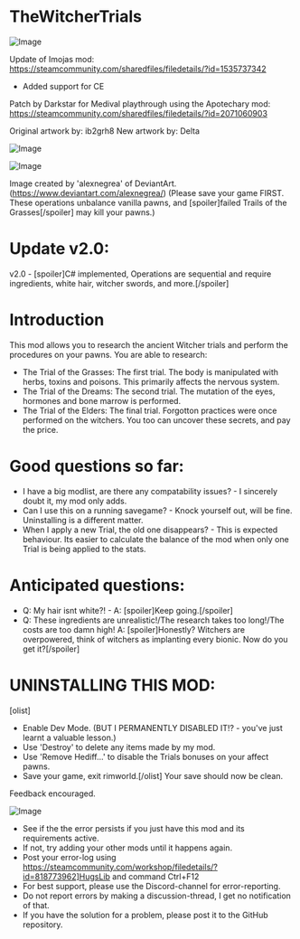# TheWitcherTrials

![Image](https://i.imgur.com/buuPQel.png)

Update of Imojas mod:
https://steamcommunity.com/sharedfiles/filedetails/?id=1535737342

- Added support for CE

Patch by Darkstar for Medival playthrough using the Apotechary mod:
https://steamcommunity.com/sharedfiles/filedetails/?id=2071060903

Original artwork by: ib2grh8
New artwork by: Delta

![Image](https://i.imgur.com/pufA0kM.png)

	
![Image](https://i.imgur.com/Z4GOv8H.png)

Image created by 'alexnegrea' of DeviantArt. (https://www.deviantart.com/alexnegrea/)
(Please save your game FIRST. These operations unbalance vanilla pawns, and [spoiler]failed Trails of the Grasses[/spoiler] may kill your pawns.)

# Update v2.0:

v2.0 - [spoiler]C# implemented, Operations are sequential and require ingredients, white hair, witcher swords, and more.[/spoiler]


# Introduction
	
This mod allows you to research the ancient Witcher trials and perform the procedures on your pawns. You are able to research:

-  The Trial of the Grasses: The first trial. The body is manipulated with herbs, toxins and poisons. This primarily affects the nervous system.
-  The Trial of the Dreams: The second trial. The mutation of the eyes, hormones and bone marrow is performed.
-  The Trial of the Elders: The final trial. Forgotton practices were once performed on the witchers. You too can uncover these secrets, and pay the price.



# Good questions so far:


- I have a big modlist, are there any compatability issues? - I sincerely doubt it, my mod only adds.
- Can I use this on a running savegame? - Knock yourself out, will be fine. Uninstalling is a different matter. 
- When I apply a new Trial, the old one disappears? - This is expected behaviour. Its easier to calculate the balance of the mod when only one Trial is being applied to the stats.



# Anticipated questions:


- Q: My hair isnt white?! - 
	A: [spoiler]Keep going.[/spoiler]
- Q: These ingredients are unrealistic!/The research takes too long!/The costs are too damn high!
	A: [spoiler]Honestly? Witchers are overpowered, think of witchers as implanting every bionic. Now do you get it?[/spoiler]



# UNINSTALLING THIS MOD:
[olist]
-  Enable Dev Mode. (BUT I PERMANENTLY DISABLED IT!? - you've just learnt a valuable lesson.)
-  Use 'Destroy' to delete any items made by my mod.
-  Use 'Remove Hediff...' to disable the Trials bonuses on your affect pawns.
-  Save your game, exit rimworld.[/olist]
Your save should now be clean.


Feedback encouraged.

![Image](https://i.imgur.com/PwoNOj4.png)



-  See if the the error persists if you just have this mod and its requirements active.
-  If not, try adding your other mods until it happens again.
-  Post your error-log using https://steamcommunity.com/workshop/filedetails/?id=818773962]HugsLib and command Ctrl+F12
-  For best support, please use the Discord-channel for error-reporting.
-  Do not report errors by making a discussion-thread, I get no notification of that.
-  If you have the solution for a problem, please post it to the GitHub repository.



